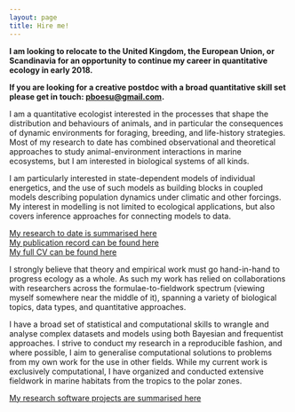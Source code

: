 ```yaml
---
layout: page
title: Hire me!
---
```


**I am looking to relocate to the United Kingdom, the European Union, or Scandinavia for an opportunity to continue my career in quantitative ecology in early 2018.** 

**If you are looking for a creative postdoc with a broad quantitative skill set please get in touch: [pboesu@gmail.com](mailto:pboesu@gmail.com).**

I am a quantitative ecologist interested in the processes that shape the distribution and behaviours of animals, and in particular the consequences of dynamic environments for foraging, breeding, and life-history strategies. 
Most of my research to date has combined observational and theoretical approaches to
study animal-environment interactions in marine ecosystems, but I am interested in biological systems of all kinds.

I am particularly interested in state-dependent models of individual energetics, and the use of such models as building blocks in coupled models describing population dynamics under climatic and other forcings. My interest in modelling is not limited to ecological applications, but also covers inference approaches for connecting models to data.  

[My research to date is summarised here](http://pboesu.github.io/research/)  
[My publication record can be found here](http://pboesu.github.io/publications/)  
[My full CV can be found here](http://pboesu.github.io/public/CV-Boersch-Supan-2017-11.pdf)

I strongly believe that theory and empirical work must go hand-in-hand to progress ecology as a whole. As such my work has relied on collaborations with researchers across the formulae-to-fieldwork spectrum (viewing myself somewhere near the middle of it), spanning a variety of biological topics, data types, and quantitative approaches. 

I have a broad set of statistical and computational skills to wrangle and analyse complex datasets and models using both Bayesian and frequentist approaches. I strive to conduct my research in a reproducible fashion, and where possible, I aim to generalise computational solutions to problems from my own work for the use in other fields. While my
current work is exclusively computational, I have organized and conducted extensive fieldwork in marine habitats from the
tropics to the polar zones.

[My research software projects are summarised here](http://pboesu.github.io/software/)

